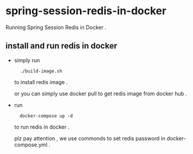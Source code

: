 # spring-session-redis-in-docker
Running Spring Session Redis in Docker . 

## install and run redis in docker 

* simply run 

        ./build-image.sh
    
    to install redis image  . 
    
    or you can simply use docker pull to get redis image from docker hub .
    
* run 

        docker-compose up -d
        
    to run redis in docker .
    
    plz pay attention , we use commonds to set redis password in docker-compose.yml .                
    
    